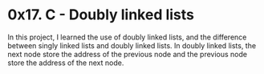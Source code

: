 # 0x17. C - Doubly linked lists

In this project, I learned the use of doubly linked lists, and the difference between singly linked lists and doubly linked lists. In doubly linked lists, the next node store the address of the previous node and the previous node store the address of the next node.



